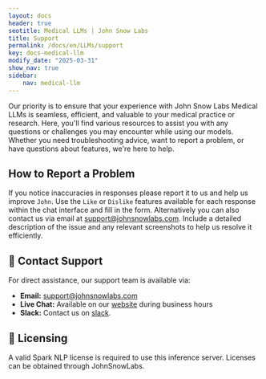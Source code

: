```yaml
---
layout: docs
header: true
seotitle: Medical LLMs | John Snow Labs
title: Support
permalink: /docs/en/LLMs/support
key: docs-medical-llm
modify_date: "2025-03-31"
show_nav: true
sidebar:
    nav: medical-llm
---
```


<div class="h3-box" markdown="1">

Our priority is to ensure that your experience with John Snow Labs Medical LLMs is seamless, efficient, and valuable to your medical practice or research. Here, you'll find various resources to assist you with any questions or challenges you may encounter while using our models. Whether you need troubleshooting advice, want to report a problem, or have questions about features, we're here to help.

</div><div class="h3-box" markdown="1">

## How to Report a Problem

If you notice inaccuracies in responses please report it to us and help us improve `John`. Use the `Like` or `Dislike` features available for each response within the chat interface and fill in the form. Alternatively you can also contact us via email at [support@johnsnowlabs.com](mailto:support@johnsnowlabs.com). Include a detailed description of the issue and any relevant screenshots to help us resolve it efficiently.

</div><div class="h3-box" markdown="1">

## 🤝 Contact Support

For direct assistance, our support team is available via:
- **Email:** [support@johnsnowlabs.com](mailto:support@johnsnowlabs.com)
- **Live Chat:** Available on our [website](https://www.johnsnowlabs.com/) during business hours
- **Slack:** Contact us on [slack](https://spark-nlp.slack.com/archives/C06E88Q93FE).

</div><div class="h3-box" markdown="1">

## 📝 Licensing

A valid Spark NLP license is required to use this inference server. Licenses can be obtained through JohnSnowLabs.

</div>

